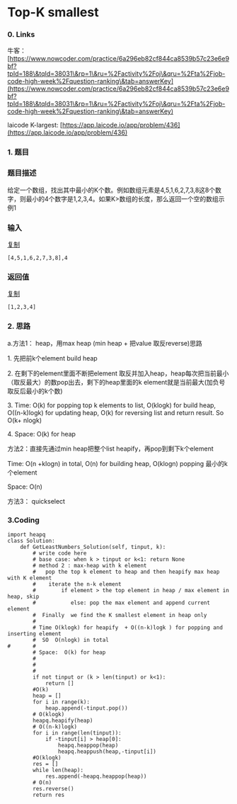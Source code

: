 # Top-K smallest

### 0. Links

牛客： [https://www.nowcoder.com/practice/6a296eb82cf844ca8539b57c23e6e9bf?tpId=188\&tqId=38031\&rp=1\&ru=%2Factivity%2Foj\&qru=%2Fta%2Fjob-code-high-week%2Fquestion-ranking\&tab=answerKey](https://www.nowcoder.com/practice/6a296eb82cf844ca8539b57c23e6e9bf?tpId=188\&tqId=38031\&rp=1\&ru=%2Factivity%2Foj\&qru=%2Fta%2Fjob-code-high-week%2Fquestion-ranking\&tab=answerKey)

laicode K-largest: [https://app.laicode.io/app/problem/436](https://app.laicode.io/app/problem/436)

### 1. 题目

### 题目描述

给定一个数组，找出其中最小的K个数。例如数组元素是4,5,1,6,2,7,3,8这8个数字，则最小的4个数字是1,2,3,4。如果K>数组的长度，那么返回一个空的数组示例1

### 输入

[复制](javascript:void\(0\);)

```
[4,5,1,6,2,7,3,8],4
```

### 返回值

[复制](javascript:void\(0\);)

```
[1,2,3,4]
```

### 2. 思路

a.方法1： heap，用max heap (min heap + 把value 取反reverse)思路

&#x20;   1\. 先把前k个element build heap

&#x20;   2\. 在剩下的element里面不断把element 取反并加入heap，heap每次把当前最小（取反最大）的数pop出去，剩下的heap里面的k element就是当前最大(加负号取反后最小的k个数)

&#x20;  3\. Time: O(k) for popping top k elements to list, O(klogk) for build heap,  O((n-k)logk) for updating heap, O(k) for reversing list and return result.  So  O(k+ nlogk)

4\. Space: O(k) for heap

&#x20;  &#x20;

方法2：直接先通过min heap把整个list heapify，再pop到剩下k个element

Time:  O(n +klogn) in total, O(n) for building heap, O(klogn) popping 最小的k个element

Space: O(n)

方法3： quickselect



### 3.Coding

```
import heapq
class Solution:
    def GetLeastNumbers_Solution(self, tinput, k):
        # write code here
        # base case: when k > tinput or k<1: return None
        # method 2 : max-heap with k element
        #   pop the top k element to heap and then heapify max heap with K element
        #    iterate the n-k element
        #        if element > the top element in heap / max element in heap, skip
        #           else: pop the max element and append current element
        #  Finally  we find the K smallest element in heap only
        # 
        # Time O(klogk) for heapify  + O((n-k)logk ) for popping and inserting element
        #  SO  O(nlogk) in total
#       #
        # Space:  O(k) for heap
        #
        #
        #
        if not tinput or (k > len(tinput) or k<1):
            return []
        #O(k)
        heap = []
        for i in range(k):
            heap.append(-tinput.pop())
        # O(klogk)
        heapq.heapify(heap)
        # O((n-k)logk)
        for i in range(len(tinput)):
            if -tinput[i] > heap[0]:
                heapq.heappop(heap)
                heapq.heappush(heap,-tinput[i])
        #O(klogk)
        res = []
        while len(heap):
            res.append(-heapq.heappop(heap))
        # O(n)
        res.reverse()
        return res
            
```

